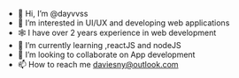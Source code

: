 - 👋 Hi, I’m @dayvvss
- 👀 I’m interested in UI/UX and developing web applications
- 🕸 I have over 2 years experience in web development   
- 🌱 I’m currently learning ,reactJS and nodeJS 
- 💞️ I’m looking to collaborate on App development
- 📫 How to reach me daviesny@outlook.com

<!---
dayvvss/dayvvss is a ✨ special ✨ repository because its `README.md` (this file) appears on your GitHub profile.
You can click the Preview link to take a look at your changes.
--->
